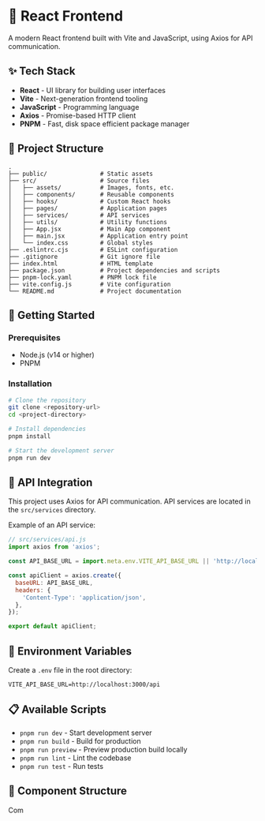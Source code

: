 # 🚀 React Frontend 

A modern React frontend built with Vite and JavaScript, using Axios for API communication.

## ✨ Tech Stack

- **React** - UI library for building user interfaces
- **Vite** - Next-generation frontend tooling
- **JavaScript** - Programming language
- **Axios** - Promise-based HTTP client
- **PNPM** - Fast, disk space efficient package manager

## 📁 Project Structure

```
.
├── public/               # Static assets 
├── src/                  # Source files
│   ├── assets/           # Images, fonts, etc.
│   ├── components/       # Reusable components
│   ├── hooks/            # Custom React hooks
│   ├── pages/            # Application pages
│   ├── services/         # API services
│   ├── utils/            # Utility functions
│   ├── App.jsx           # Main App component
│   ├── main.jsx          # Application entry point
│   └── index.css         # Global styles
├── .eslintrc.cjs         # ESLint configuration
├── .gitignore            # Git ignore file
├── index.html            # HTML template
├── package.json          # Project dependencies and scripts
├── pnpm-lock.yaml        # PNPM lock file
├── vite.config.js        # Vite configuration
└── README.md             # Project documentation
```

## 🚀 Getting Started

### Prerequisites

- Node.js (v14 or higher)
- PNPM

### Installation

```bash
# Clone the repository
git clone <repository-url>
cd <project-directory>

# Install dependencies
pnpm install

# Start the development server
pnpm run dev
```

## 🔌 API Integration

This project uses Axios for API communication. API services are located in the `src/services` directory.

Example of an API service:

```javascript
// src/services/api.js
import axios from 'axios';

const API_BASE_URL = import.meta.env.VITE_API_BASE_URL || 'http://localhost:3000/api';

const apiClient = axios.create({
  baseURL: API_BASE_URL,
  headers: {
    'Content-Type': 'application/json',
  },
});

export default apiClient;
```

## 🔐 Environment Variables

Create a `.env` file in the root directory:

```
VITE_API_BASE_URL=http://localhost:3000/api
```

## 📋 Available Scripts

- `pnpm run dev` - Start development server
- `pnpm run build` - Build for production
- `pnpm run preview` - Preview production build locally
- `pnpm run lint` - Lint the codebase
- `pnpm run test` - Run tests

## 🧩 Component Structure

Com
